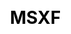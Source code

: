 ---
title: MSXF
description:

css: scss/case-detail.scss

section1:
  title: 马上消费金融
  content: 马上消费金融股份有限公司(简称“马上消费”)是一家经中国银保监会批准，持有消费金融牌照的科技驱动型金融机构。

section2:
  listLeft:
    - title: 公司简介
      contentList:
        - content: 马上消费金融股份有限公司(简称“马上消费”)是一家经中国银保监会批准，持有消费金融牌照的科技驱动型金融机构。截止 2020 年底，注册资本金达 40 亿元，注册用户已突破 1.2 亿，累计发放贷款超过 5400 亿元，累计纳税近 33 亿元，公司技术团队人数超过 1000 人。
      image:

    - title: 什么是 AI 中台？
      contentList:
        - content: 我们的技术类部门架构大致如下：
      image: https://pek3b.qingstor.com/kubesphere-community/images/cic-msxf-1.png
    - title: 
      contentList:
        - content: 可以看到 AI 中台团队隶属于“人工智能研究院”大部门下，与负责“云平台”的技术部中间有一个很高的部门墙。也因此，AI 中台所需要的底层云计算相关技术并不能很好的依赖于技术部，两边有不同的考核机制、目标、痛点，所以 AI 中台团队需要自己搭建底层云平台，这也是我们引入 KubeSphere 的一个重要原因。
        - content: 我们这边主要开发的产品如下，AI 中台是作为三大中台之一，在公司内部运行在金融云之上。但是由于 AI 中台需要考虑对外输出，而金融云暂时没有这个规划，所以 AI 中台也需要独立的云方面的解决方案，换言之 AI 中台本身必须是一个完整的容器云 + AI 架构。
      image: https://pek3b.qingstor.com/kubesphere-community/images/cic-msxf-2.png
    - title: 
      contentList:
        - content: 目前产品主页大致长这样：
      image: https://pek3b.qingstor.com/kubesphere-community/images/cic-msxf-3.png
    - title: 
      contentList: 
        - content: 首页主要展示的是监控相关信息，这些都来自 Promethues。另外从左边可以看到我们的九大功能模块：数据中心、在线标注、项目开发、算法管理、训练任务、模型发布、模型 AB、应用管理等。监控信息相对来说还是比较粗糙，上面三个圈部分是集群纬度的整体信息，包括 CPU、内存、GPU 整体信息，下面是机器纬度、应用纬度、使用人纬度分别的汇总信息。另外我们也保留了原生的监控页面：
      image: https://pek3b.qingstor.com/kubesphere-community/images/cic-msxf-4.png
      image: https://pek3b.qingstor.com/kubesphere-community/images/cic-msxf-5.png
    - title: 
      contentList:
        - content: 目前 grafana 社区并没有一个合适的 GPU 纬度展示模板，NVIDIA 也只给了一个主机纬度的相对粗糙的 Dashboard。目前我们用的 GPU Dashboard 是自己开发的。还有一个调用链纬度的监控：
      image: https://pek3b.qingstor.com/kubesphere-community/images/cic-msxf-6.png
    - title: 
      contentList:
        - content: 另外日志我们也是用的原生 kibana 来展示，对应的工具链是 Fluent Bit + Elasticsearch + Kibana。
      image: https://pek3b.qingstor.com/kubesphere-community/images/cic-msxf-7.png
    - title: 
      contentList:
        - content: 日志这里可以看到一个额外的信息，我们可以根据 app 纬度来聚合，也就是一个应用下的不同 Pod 产生的日志可以汇总展示。这里其实是简单地根据 pod 的 label 来实现的，将每个 Pod 打上应用相关的 label 信息，然后采集日志时将这个属性暴露出来，就能在展示时针对性汇总。在中台发布的应用有一个日志跳转按钮，转到 kibana 页面后会带上相关参数，实现该应用下全部日志聚合展示的功能。
        - content: 到这里可以看到整个中台虽然看起来功能还算齐全，但是面板很多，日志监控和主页分别有各自的入口，虽然可以在主页跳转到日志和监控页面，但是这里的鉴权问题、风格统一问题等已经很不和谐。但是我们团队主打的是 AI 能力，人手也有限，没有太多的精力投入到统一 Dashboard 开发上，日志监控等虽然必不可少，但也不是核心能力。这也是引入 KubeSphere 的一个重要原因。后面还会详细谈到为什么引入 KubeSphere。
        - content: 整个中台的底层架构如下图。整个中台构建在 Kubernetes 之上，在引入 KubeSphere 之前大致长这样，三主多从。
      image: https://pek3b.qingstor.com/kubesphere-community/images/cic-msxf-8.png
    - title: 
      contentList:
        - content: 另外在网络上我们做了三网隔离支持，也就是业务、管理、存储可以分别使用不同的网卡，假如用户现场有多张网卡。
      image: https://pek3b.qingstor.com/kubesphere-community/images/cic-msxf-9.png

    - title: 为什么需要 KubeSphere？
      contentList:
        - specialContent:
            text: 使用 Kubernetes 面临的问题与挑战
            level: 3
        - content: 学习成本高：Kubernetes 引入了诸多新概念，要掌握 Kubernetes 达到生产落地的能力需要不少的学习时间，这里还会涉及到网络、存储、系统等方方面面知识，不是随便一个初级开发人员花时间就能掌握的。
        - content: 安装部署复杂：目前虽然已经有了 kubeadm 等一系列半自动化工具，可以接近一键部署环境，但是要搭建高可用生产集群，还是需要花不少精力深入掌握工具的各种配置细节，才能很好落地应用。
        - content: 功能组件选型复杂：要落地一套容器云并不是部署 Kubernetes 就够了，这里还有日志、监控、服务网格、存储等一系列相关组件需要落地实施，每一个方向都是涉及一系列可选方案，需要专门投入人力去学习、选型。
        - content: 隐形成本高：就算部署了 Kubernetes，后期的日常运维也需要专业的团队，对于一般中小公司来说一个 Kubernetes 运维团队的人力成本也是不小的开支，很多时候花钱还招不到合适的人，往往会陷入部署了 Kubernetes，但是出问题无人能解决的尴尬境地，通过重装来恢复环境。
        - content: 多租户模式实现复杂，安全性低：在 Kubernetes 里只有简单的 Namespace 隔离，配合 Quota 等一定程度上实现资源隔离，但是要 to C 应用还远远不够，很多时候我们需要开发一套权限管理系统来适配企业内专有的账号权限管理系统来对接，成本很高。
        - content: 缺少本土化支持：Kubernetes 一定程度上可以称为云操作系统，类比于 Linux，其实 Kubernets 更像是 kernel，我们要完整使用容器云能力，要在 Kubernets 之上附加很多的开源组件，就像 kernel 上要加很多的开源软件才能用起来 Linux 一样。很多企业，尤其是国企，会选择购买 Redhat 等来享受企业级支持，专注于系统提供的能力本身，而不想投入太多的人力去掌握和运维系统本身。Kubernetes 本身也有这样的问题，很多企业并不希望额外投入太大的成本去使用这套解决方案，而是希望有一个类似 Redhat 系统的 Kubernetes 版本来简单化落地，而且希望免费。
      image: 
    - title:
      contentList:
        - specialContent:
            text: AI 中台所面临的技术与挑战
            level: 3
        - content: 我们涉及的技术栈很广，AI 方向的，云计算方向的，还有工程开发的，也就是 Java + 前端等。但是我们的人力很稀缺，在云方向只有 2 个人，除了我之外另外一个同事擅长 IaaS 方向，在网络、存储等领域可以很好 cover 住。所以剩下的容器方向、监控日志等方向，在大公司可能每个方向一个团队，加一起大几十号人做的事情，这边只有我一个人了。所以我再有想法，有限的时间内也做不完一个平台。所以我也在寻找一个现成的解决方案，可以把自己解放出来，能够把精力投入到 AI 相关能力的建设上，比如模型训练等的 Operator 开发上，而不是整体研究日志监控组件和 Kubernetes 最佳部署实践等。
        - content: KubeSphere 提供的统一门户、多租户、多场景整体化解决方案正好能解决我的很多痛点。KubeSphere 的架构大致如下。不同于 OpenShift 的解决方案，KubeSphere 对 Kubernetes 没有侵入，而是基于 Operator 模式来拓展。
      image: https://pek3b.qingstor.com/kubesphere-community/images/cic-msxf-13.png

    - type: 1
      contentList:
        - content: 提供了统一门户
        - content: 多租户管理
        - content: 简化了安装部署流程
  
    - title: KubeSphere 的引入
      contentList:
        - content: KubeSphere 页面如下：
      image: https://pek3b.qingstor.com/kubesphere-community/images/cic-msxf-16.png
    - title: 
      contentList:
        - content: 在 KubeSphere 里可以看到一个叫做 kubesphere-system/ks-installer 的资源，简写 cc，全称是 ClusterConfiguration，里面维护了集群的配置信息。我们在 ks-installer 里可以看到一个 ks-hook 配置，里面定义了 kind ClusterConfiguration，event add update，objectName ks-install，namespace kubesphere-system 等信息，这里也就是告诉 shell-operator 当 cc 发生变更的时候要触发相关代码执行。ks-installer 的核心原理是利用 shell-operator 来监听 cc 资源的变更，然后运行集群部署流程。
        - content: 每次 cc 发生 Add / Update 后，就会触发 installerRunner.py 运行，核心逻辑是：
        - content: 1. 更新 cc （patch 掉环境升级场景下存量 cc 和新版 cc 结构上的差异）
        - content: 2. 生成配置（将 cc 的 spec 和 status 存到本地，从而 installer 可以从 spec 中知道当前期望做什么，从 status 中可以知道集群当前状态，不需要做什么）
        - content: 3. 执行前置部署流程（K8s 版本检查、ks-core 等不可或缺组件部署等)
        - content: 4. 可选模块部署(并发执行剩余各个模块的部署流程）
      image: 
    - title: 
      contentList:
        - content: 然后再看下为什么配置里的变量可以被 ansible 识别，如下所示，在 env 里指定里 ks-config.json 和 ks-status.json 两个文件，ks-installer 运行的时候会将 cc 的 spec 和 status 分别存到这两个文件里，这样 ansible 执行的时候就可以获取到集群的期望状态和实际状态了。
        - content:每个 playbook 的入口逻辑都在 main.yaml 里，所以接着大家可以在每个模块里通过 main.yaml 来具体研究每个模块的部署流程，串在一起也就知道了整个 KubeSphere 是怎么部署起来的了。
      image: https://pek3b.qingstor.com/kubesphere-community/images/cic-msxf-19.png
    - title: 
      contentList:
        - content: 然后 KubeSphere 和中台本身的一堆组件怎么一起部署呢？我们也参考 KubeSphere 的部署模式，加了一个 mail-installer 的 cc，然后按照下面流程来完成整个中台的部署：
      image: https://pek3b.qingstor.com/kubesphere-community/images/cic-msxf-20.png

    - type: 2
      content: 'KubeSphere 提供了统一门户的整体化解决方案，降低了平台整体维护成本。'
      author: '马上消费金融'

    - title: 总结
      contentList:
        - content: KubeSphere 提供了统一的门户、多租户支持、多场景整体化解决方案且易于集成，很好解决了落地Kubernetes所面临的各种痛点问题，能够有效降低人力资源成本，提升实施效率，实现业务价值最大化。
      image: 

  rightPart:
    icon: /images/case/logo-msxf.png
    list:
      - title: 行业
        content: 消费金融
      - title: 地点
        content: 中国
      - title: 云类型
        content: 私有云
      - title: 挑战
        content: 安装部署复杂、学习成本和隐形成本高、功能组件选型复杂、缺乏本土化支持
      - title: 采用功能
        content: 日志、监控

---